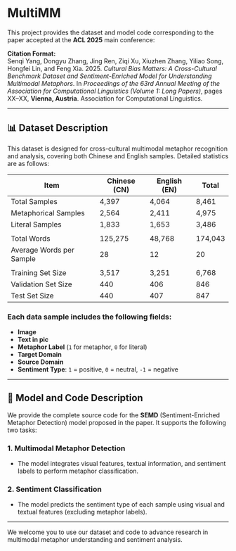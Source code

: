 # MultiMM

This project provides the dataset and model code corresponding to the paper accepted at the **ACL 2025** main conference:

**Citation Format:**  
Senqi Yang, Dongyu Zhang, Jing Ren, Ziqi Xu, Xiuzhen Zhang, Yiliao Song, Hongfei Lin, and Feng Xia. 2025. *Cultural Bias Matters: A Cross-Cultural Benchmark Dataset and Sentiment-Enriched Model for Understanding Multimodal Metaphors*. In *Proceedings of the 63rd Annual Meeting of the Association for Computational Linguistics (Volume 1: Long Papers)*, pages XX–XX, **Vienna, Austria**. Association for Computational Linguistics.

---

## 📊 Dataset Description

This dataset is designed for cross-cultural multimodal metaphor recognition and analysis, covering both Chinese and English samples. Detailed statistics are as follows:

| Item                    | Chinese (CN) | English (EN) | Total   |
|-------------------------|--------------|--------------|---------|
| Total Samples           | 4,397        | 4,064        | 8,461   |
| Metaphorical Samples    | 2,564        | 2,411        | 4,975   |
| Literal Samples         | 1,833        | 1,653        | 3,486   |
|                         |              |              |         |
| Total Words             | 125,275      | 48,768       | 174,043 |
| Average Words per Sample| 28           | 12           | 20      |
|                         |              |              |         |
| Training Set Size       | 3,517        | 3,251        | 6,768   |
| Validation Set Size     | 440          | 406          | 846     |
| Test Set Size           | 440          | 407          | 847     |

### Each data sample includes the following fields:

- **Image**  
- **Text in pic**  
- **Metaphor Label** (`1` for metaphor, `0` for literal)  
- **Target Domain** 
- **Source Domain** 
- **Sentiment Type**: `1` = positive, `0` = neutral, `-1` = negative

---

## 🧠 Model and Code Description

We provide the complete source code for the **SEMD** (Sentiment-Enriched Metaphor Detection) model proposed in the paper. It supports the following two tasks:

### 1. Multimodal Metaphor Detection

- The model integrates visual features, textual information, and sentiment labels to perform metaphor classification.

### 2. Sentiment Classification

- The model predicts the sentiment type of each sample using visual and textual features (excluding metaphor labels).

---

We welcome you to use our dataset and code to advance research in multimodal metaphor understanding and sentiment analysis.
